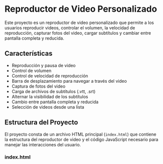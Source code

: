 # Reproductor de Video Personalizado

Este proyecto es un reproductor de video personalizado que permite a los usuarios reproducir videos, controlar el volumen, la velocidad de reproducción, capturar fotos del video, cargar subtítulos y cambiar entre pantalla completa y reducida.

## Características

- Reproducción y pausa de video
- Control de volumen
- Control de velocidad de reproducción
- Barra de desplazamiento para navegar a través del video
- Captura de fotos del video
- Carga de archivos de subtítulos (.vtt, .srt)
- Alternar la visibilidad de los subtítulos
- Cambio entre pantalla completa y reducida
- Selección de videos desde una lista

## Estructura del Proyecto

El proyecto consta de un archivo HTML principal (`index.html`) que contiene la estructura del reproductor de video y el código JavaScript necesario para manejar las interacciones del usuario.

### index.html
